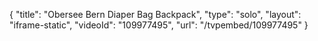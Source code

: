 {
    "title": "Obersee Bern Diaper Bag Backpack",
    "type": "solo",
    "layout": "iframe-static",
    "videoId": "109977495",
    "url": "\/tvpembed\/109977495"
}